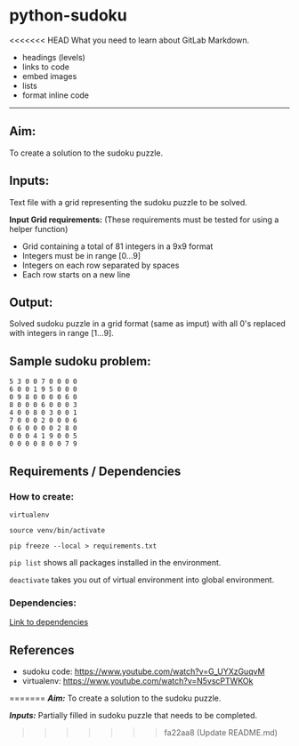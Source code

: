 # python-sudoku

<<<<<<< HEAD
What you need to learn about GitLab Markdown.

* headings (levels)
* links to code
* embed images
* lists
* format inline code

---

## Aim: 

To create a solution to the sudoku puzzle.

## Inputs:

Text file with a grid representing the sudoku puzzle to be solved.

**Input Grid requirements:**
(These requirements must be tested for using a helper function)

* Grid containing a total of 81 integers in a 9x9 format
* Integers must be in range [0...9] 
* Integers on each row separated by spaces
* Each row starts on a new line

## Output:

Solved sudoku puzzle in a grid format (same as imput) with all 0's replaced with integers in range [1...9].

## Sample sudoku problem:

```text
5 3 0 0 7 0 0 0 0
6 0 0 1 9 5 0 0 0
0 9 8 0 0 0 0 6 0
8 0 0 0 6 0 0 0 3
4 0 0 8 0 3 0 0 1
7 0 0 0 2 0 0 0 6
0 6 0 0 0 0 2 8 0
0 0 0 4 1 9 0 0 5
0 0 0 0 8 0 0 7 9
```

## Requirements / Dependencies 

### How to create:

`virtualenv`

`source venv/bin/activate`

`pip freeze --local > requirements.txt`

`pip list` shows all packages installed in the environment.

`deactivate` takes you out of virtual environment into global environment.

### Dependencies:

[Link to dependencies](requirements.txt)

## References

* sudoku code: https://www.youtube.com/watch?v=G_UYXzGuqvM
* virtualenv: https://www.youtube.com/watch?v=N5vscPTWKOk


=======
***Aim:*** To create a solution to the sudoku puzzle.
<br>

***Inputs:*** Partially filled in sudoku puzzle that needs to be completed.
>>>>>>> fa22aa8 (Update README.md)
